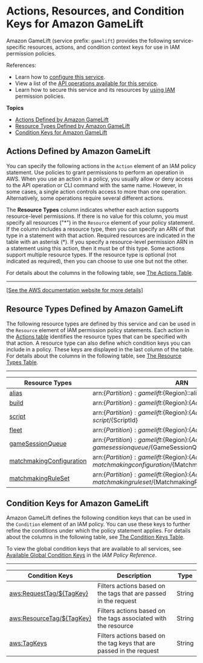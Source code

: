 # Actions, Resources, and Condition Keys for Amazon GameLift<a name="list_amazongamelift"></a>

Amazon GameLift \(service prefix: `gamelift`\) provides the following service\-specific resources, actions, and condition context keys for use in IAM permission policies\.

References:
+ Learn how to [configure this service](https://docs.aws.amazon.com/gamelift/latest/developerguide/)\.
+ View a list of the [API operations available for this service](https://docs.aws.amazon.com/gamelift/latest/apireference/)\.
+ Learn how to secure this service and its resources by [using IAM](https://docs.aws.amazon.com/gamelift/latest/developerguide/access_permissions.html) permission policies\.

**Topics**
+ [Actions Defined by Amazon GameLift](#amazongamelift-actions-as-permissions)
+ [Resource Types Defined by Amazon GameLift](#amazongamelift-resources-for-iam-policies)
+ [Condition Keys for Amazon GameLift](#amazongamelift-policy-keys)

## Actions Defined by Amazon GameLift<a name="amazongamelift-actions-as-permissions"></a>

You can specify the following actions in the `Action` element of an IAM policy statement\. Use policies to grant permissions to perform an operation in AWS\. When you use an action in a policy, you usually allow or deny access to the API operation or CLI command with the same name\. However, in some cases, a single action controls access to more than one operation\. Alternatively, some operations require several different actions\.

The **Resource Types** column indicates whether each action supports resource\-level permissions\. If there is no value for this column, you must specify all resources \("\*"\) in the `Resource` element of your policy statement\. If the column includes a resource type, then you can specify an ARN of that type in a statement with that action\. Required resources are indicated in the table with an asterisk \(\*\)\. If you specify a resource\-level permission ARN in a statement using this action, then it must be of this type\. Some actions support multiple resource types\. If the resource type is optional \(not indicated as required\), then you can choose to use one but not the other\.

For details about the columns in the following table, see [The Actions Table](reference_policies_actions-resources-contextkeys.md#actions_table)\.


****  
[\[See the AWS documentation website for more details\]](http://docs.aws.amazon.com/IAM/latest/UserGuide/list_amazongamelift.html)

## Resource Types Defined by Amazon GameLift<a name="amazongamelift-resources-for-iam-policies"></a>

The following resource types are defined by this service and can be used in the `Resource` element of IAM permission policy statements\. Each action in the [Actions table](#amazongamelift-actions-as-permissions) identifies the resource types that can be specified with that action\. A resource type can also define which condition keys you can include in a policy\. These keys are displayed in the last column of the table\. For details about the columns in the following table, see [The Resource Types Table](reference_policies_actions-resources-contextkeys.md#resources_table)\.


****  

| Resource Types | ARN | Condition Keys | 
| --- | --- | --- | 
|   [ alias ](https://docs.aws.amazon.com/gamelift/latest/developerguide/resources-defined.html)  |  arn:$\{Partition\}:gamelift:$\{Region\}::alias/$\{AliasId\}  |   [ aws:ResourceTag/$\{TagKey\} ](#amazongamelift-aws_ResourceTag___TagKey_)   | 
|   [ build ](https://docs.aws.amazon.com/gamelift/latest/developerguide/resources-defined.html)  |  arn:$\{Partition\}:gamelift:$\{Region\}:$\{AccountId\}:build/$\{BuildId\}  |   [ aws:ResourceTag/$\{TagKey\} ](#amazongamelift-aws_ResourceTag___TagKey_)   | 
|   [ script ](https://docs.aws.amazon.com/gamelift/latest/developerguide/resources-defined.html)  |  arn:$\{Partition\}:gamelift:$\{Region\}:$\{AccountId\}:script/$\{ScriptId\}  |   [ aws:ResourceTag/$\{TagKey\} ](#amazongamelift-aws_ResourceTag___TagKey_)   | 
|   [ fleet ](https://docs.aws.amazon.com/gamelift/latest/developerguide/resources-defined.html)  |  arn:$\{Partition\}:gamelift:$\{Region\}:$\{Account\}:fleet/$\{FleetId\}  |   [ aws:ResourceTag/$\{TagKey\} ](#amazongamelift-aws_ResourceTag___TagKey_)   | 
|   [ gameSessionQueue ](https://docs.aws.amazon.com/gamelift/latest/developerguide/resources-defined.html)  |  arn:$\{Partition\}:gamelift:$\{Region\}:$\{Account\}:gamesessionqueue/$\{GameSessionQueueName\}  |   [ aws:ResourceTag/$\{TagKey\} ](#amazongamelift-aws_ResourceTag___TagKey_)   | 
|   [ matchmakingConfiguration ](https://docs.aws.amazon.com/gamelift/latest/developerguide/resources-defined.html)  |  arn:$\{Partition\}:gamelift:$\{Region\}:$\{Account\}:matchmakingconfiguration/$\{MatchmakingConfigurationName\}  |   [ aws:ResourceTag/$\{TagKey\} ](#amazongamelift-aws_ResourceTag___TagKey_)   | 
|   [ matchmakingRuleSet ](https://docs.aws.amazon.com/gamelift/latest/developerguide/resources-defined.html)  |  arn:$\{Partition\}:gamelift:$\{Region\}:$\{Account\}:matchmakingruleset/$\{MatchmakingRuleSetName\}  |   [ aws:ResourceTag/$\{TagKey\} ](#amazongamelift-aws_ResourceTag___TagKey_)   | 

## Condition Keys for Amazon GameLift<a name="amazongamelift-policy-keys"></a>

Amazon GameLift defines the following condition keys that can be used in the `Condition` element of an IAM policy\. You can use these keys to further refine the conditions under which the policy statement applies\. For details about the columns in the following table, see [The Condition Keys Table](reference_policies_actions-resources-contextkeys.md#context_keys_table)\.

To view the global condition keys that are available to all services, see [Available Global Condition Keys](reference_policies_condition-keys.html#AvailableKeys) in the *IAM Policy Reference*\.


****  

| Condition Keys | Description | Type | 
| --- | --- | --- | 
|   [ aws:RequestTag/$\{TagKey\} ](https://docs.aws.amazon.com/IAM/latest/UserGuide/reference_policies_condition-keys.html#condition-keys-requesttag)  | Filters actions based on the tags that are passed in the request | String | 
|   [ aws:ResourceTag/$\{TagKey\} ](https://docs.aws.amazon.com/IAM/latest/UserGuide/reference_policies_condition-keys.html#condition-keys-resourcetag)  | Filters actions based on the tags associated with the resource | String | 
|   [ aws:TagKeys ](https://docs.aws.amazon.com/IAM/latest/UserGuide/reference_policies_condition-keys.html#condition-keys-tagkeys)  | Filters actions based on the tag keys that are passed in the request | String | 